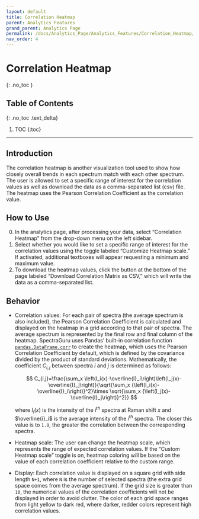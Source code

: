 ```yaml
---
layout: default
title: Correlation Heatmap
parent: Analytics Features
grand_parent: Analytics Page
permalink: /docs/Analytics_Page/Analytics_Features/Correlation_Heatmap/
nav_order: 4
---
```


# Correlation Heatmap
{: .no_toc }

## Table of Contents
{: .no_toc .text_delta}

1. TOC
{:toc}

---

## Introduction

The correlation heatmap is another visualization tool used to show how closely overall trends in each spectrum match with each other spectrum. The user is allowed to set a specific range of interest for the correlation values as well as download the data as a comma-separated list (csv) file. The heatmap uses the Pearson Correlation Coefficient as the correlation value.

## How to Use

0. In the analytics page, after processing your data, select “Correlation Heatmap” from the drop-down menu on the left sidebar.
1. Select whether you would like to set a specific range of interest for the correlation values using the toggle labeled “Customize Heatmap scale.” If activated, additional textboxes will appear requesting a minimum and maximum value.
2. To download the heatmap values, click the button at the bottom of the page labeled “Download Correlation Matrix as CSV,” which will write the data as a comma-separated list.

## Behavior

- Correlation values: For each pair of spectra (the average spectrum is also included), the Pearson Correlation Coefficient is calculated and displayed on the heatmap in a grid according to that pair of spectra. The average spectrum is represented by the final row and final column of the heatmap. SpectraGuru uses Pandas’ built-in correlation function [`pandas.DataFrame.corr`](https://pandas.pydata.org/pandas-docs/stable/reference/api/pandas.DataFrame.corr.html) to create the heatmap, which uses the Pearson Correlation Coefficient by default, which is defined by the covariance divided by the product of standard deviations. Mathematically, the coefficient $C_{i,j}$ between spectra $i$ and $j$ is determined as follows:

    $$
    C_{i,j}=\frac{\sum_x \left(I_i(x)-\overline{I}_i\right)\left(I_j(x)-\overline{I}_j\right)}{\sqrt{\sum_x {\left(I_i(x)-\overline{I}_i\right)}^2}\times \sqrt{\sum_x {\left(I_j(x)-\overline{I}_j\right)}^2}}
    $$

    where $I_i(x)$ is the intensity of the $i^{th}$ spectra at Raman shift $x$ and $\overline{i}_i$ is the average intensity of the $i^{th}$ spectra. The closer this value is to `1.0`, the greater the correlation between the corresponding spectra.

- Heatmap scale: The user can change the heatmap scale, which represents the range of expected correlation values. If the “Custom Heatmap scale” toggle is on, heatmap coloring will be based on the value of each correlation coefficient relative to the custom range.

- Display: Each correlation value is displayed on a square grid with side length `N+1`, where `N` is the number of selected spectra (the extra grid space comes from the average spectrum). If the grid size is greater than `10`, the numerical values of the correlation coefficients will not be displayed in order to avoid clutter. The color of each grid space ranges from light yellow to dark red, where darker, redder colors represent high correlation values.
